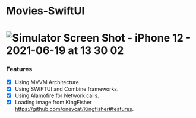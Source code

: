 # Movies-SwiftUI
# ![Simulator Screen Shot - iPhone 12 - 2021-06-19 at 13 30 02](https://user-images.githubusercontent.com/5801649/122636626-ab102080-d103-11eb-9431-e637ff2980b2.png)


### Features

- [x] Using MVVM Architecture.
- [x] Using SWIFTUI and Combine frameworks.
- [x] Using Alamofire for Network calls.
- [x] Loading image from KingFisher https://github.com/onevcat/Kingfisher#features.

